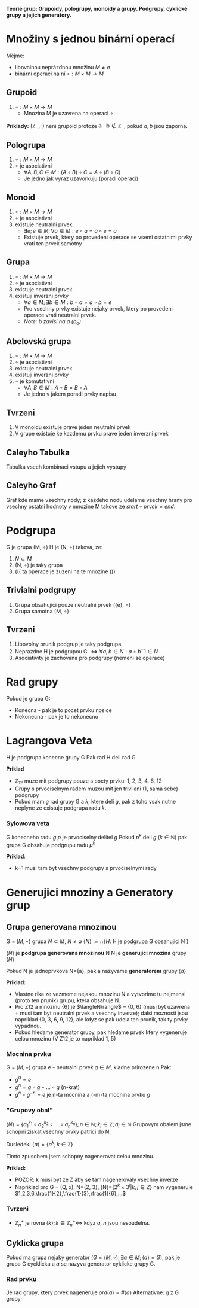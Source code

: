 **Teorie grup: Grupoidy, pologrupy, monoidy a grupy. Podgrupy, cyklické grupy a jejich generátory.**

# Množiny s jednou binární operací
Mějme:
- libovolnou neprázdnou množinu $M \ne \emptyset$
- binární operaci na ní $\circ : M \times M \rightarrow M$
## Grupoid 
1. $\circ : M \times M \rightarrow M$
	- Mnozina M je uzavrena na operaci $\circ$

**Priklady:**
$(\mathbb{Z}^-, \cdot)$ neni grupoid protoze $\mathbb{a} \cdot \mathbb{b} \notin \mathbb{Z}^-$, pokud $a, b$ jsou zaporna.

## Pologrupa
1. $\circ : M \times M \rightarrow M$
2. $\circ$ je asociativni
	- $\forall A, B, C \in M: (A \circ B) \circ C = A \circ (B \circ C)$
	- Je jedno jak vyraz uzavorkuju (poradi operaci)
## Monoid
1. $\circ : M \times M \rightarrow M$
2. $\circ$ je asociativni
3. existuje neutralni prvek
	- $\exists e; e \in M; \forall a \in M: e \circ a = a \circ e = a$
	- Existuje prvek, ktery po provedeni operace se vsemi ostatnimi prvky vrati ten prvek samotny
## Grupa
1. $\circ : M \times M \rightarrow M$
2. $\circ$ je asociativni
3. existuje neutralni prvek
4. existuji inverzni prvky
	- $\forall a \in M; \exists b \in M: b\circ a = a \circ b = e$
	- Pro vsechny prvky existuje nejaky prvek, ktery po provedeni operace vrati neutralni prvek.
	- *Note: b zavisi na a ($b_a$)*
## Abelovská grupa
1. $\circ : M \times M \rightarrow M$
2. $\circ$ je asociativni
3. existuje neutralni prvek
4. existuji inverzni prvky
5. $\circ$ je komutativni
	- $\forall A, B \in M: A \circ B = B \circ A$
	- Je jedno v jakem poradi prvky napisu

## Tvrzeni
1. V monoidu existuje prave jeden neutralni prvek
2. V grupe existuje ke kazdemu prvku prave jeden inverzni prvek


## Caleyho Tabulka
Tabulka vsech kombinaci vstupu a jejich vystupy
## Caleyho Graf
Graf kde mame vsechny nody; z kazdeho nodu udelame vsechny hrany pro vsechny ostatni hodnoty v mnozine M takove ze $start \circ prvek = end$.

# Podgrupa
G je grupa (M, $\circ$)
H je (N, $\circ$) takova, ze:
1. $N \subset M$
2. (N, $\circ$) je taky grupa
3. ((( ta operace je zuzeni na te mnozine )))

## Trivialni podgrupy
1. Grupa obsahujici pouze neutralni prvek ({e}, $\circ$)
2. Grupa samotna (M, $\circ$)

## Tvrzeni
1. Libovolny prunik podgrup je taky podgrupa
2. Neprazdne H je podgrupou G $\iff \forall a, b \in N: a \circ b^-1 \in N$
3. Asociativity je zachovana pro podgrupy (nemeni se operace)

# Rad grupy
Pokud je grupa G:
- Konecna - pak je to pocet prvku nosice
- Nekonecna - pak je to nekonecno

# Lagrangova Veta
H je podgrupa konecne grupy G
Pak rad H deli rad G

**Priklad**
- $\mathbb{Z}_{12}$ muze mit podgrupy pouze s pocty prvku: 1, 2, 3, 4, 6, 12
- Grupy s prvociselnym radem muzou mit jen trivilani (1, sama sebe) podgrupy
- Pokud mam $g$ rad grupy G a $k$, ktere deli $g$, pak z toho vsak nutne neplyne ze existuje podgrupa radu $k$.

### Sylowova veta
G konecneho radu $g$
$p$ je prvociselny delitel $g$
Pokud $p^k$ deli $g$ ($k \in \mathbb{N}$)
pak grupa G obsahuje podgrupu radu $p^k$

**Priklad**:
- k=1 musi tam byt vsechny podgrupy s prvociselnymi rady


# Generujici mnoziny a Generatory grup

## Grupa generovana mnozinou
G = $(M, \circ)$ grupa
$N \subset M$, $N \ne \emptyset$
$\langle N \rangle := \cap{}{\{H:}$ H je podgrupa G obsahujici N $\}$

$\langle N \rangle$ je **podgrupa generovana mnozinou** N
N je **generujici mnozina** grupy $\langle N \rangle$

Pokud N je jednoprvkova N={a}, pak a nazyvame **generatorem** grupy $\langle a \rangle$


**Priklad:**
- Vlastne rika ze vezmeme nejakou mnozinu N a vytvorime tu nejmensi (proto ten prunik) grupu, ktera obsahuje N.
- Pro Z12 a mnozinu {6} je $\langleN\rangle$ = {0, 6} (musi byt uzavrena + musi tam byt neutralni prvek a vsechny inverze); dalsi moznosti jsou napriklad {0, 3, 6, 9, 12}, ale kdyz se pak udela ten prunik, tak ty prvky vypadnou.
- Pokud hledame generator grupy, pak hledame prvek ktery vygeneruje celou mnozinu (V Z12 je to napriklad 1, 5)

### Mocnina prvku
G = $(M, \circ)$ grupa
e - neutralni prvek
$g \in M$, kladne prirozene n
Pak:
- $g^0 = e$
- $g^n = g \circ g \circ ... \circ g$ (n-krat)
- $g^n \circ g^{-n} = e$
je n-ta mocnina a (-n)-ta mocnina prvku $g$


### "Grupovy obal"
$\langle N \rangle = \{ a^{k_1}_1 \circ  a^{k_2}_2 \circ ... \circ a^{k_n}_n \}; n \in \mathbb{N}; k_i \in \mathbb{Z}; a_i \in \mathbb{N}$
Grupovym obalem jsme schopni ziskat vsechny prvky patrici do N.

Dusledek: $\langle a \rangle = \{ a^{k}; k \in \mathbb{Z}\}$

Timto zpusobem jsem schopny nagenerovat celou mnozinu.

**Priklad:**
- POZOR: k musi byt ze Z aby se tam nagenerovaly vsechny inverze
- Napriklad pro G = (Q, x), N={2, 3}, ⟨N⟩={$2^k×3^j | k,j∈Z$} nam vygeneruje $​1,2,3,6,\frac{1}{2}​,\frac{1}{3}​,\frac{1}{6},…$


### Tvrzeni
- $\mathbb{Z}_n^+$ je rovna $\langle k \rangle; k \in \mathbb{Z}_n^+ \iff$ kdyz $a$, $n$ jsou nesoudelna.


## Cyklicka grupa
Pokud ma grupa nejaky generator ($G=(M, \circ); \exists a \in M; \langle a \rangle = G$), pak je grupa G cycklicka a $a$ se nazyva generator cyklicke grupy G.

### Rad prvku
Je rad grupy, ktery prvek nageneruje
$ord(a) = \# \langle a \rangle$
Alternativne:
g z G grupy; 

